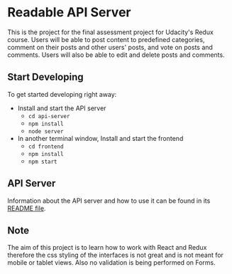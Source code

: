 # Readable API Server

This is the project for the final assessment project for Udacity's Redux course. Users will be able to post content to predefined categories, comment on their posts and other users' posts, and vote on posts and comments. Users will also be able to edit and delete posts and comments.

## Start Developing

To get started developing right away:

* Install and start the API server
    - `cd api-server`
    - `npm install`
    - `node server`
* In another terminal window, Install and start the frontend
    - `cd frontend`
    - `npm install`
    - `npm start`

## API Server

Information about the API server and how to use it can be found in its [README file](api-server/README.md).

## Note
The aim of this project is to learn how to work with React and Redux therefore the css styling of the interfaces is not great and is not meant for mobile or tablet views.
Also no validation is being performed on Forms.
